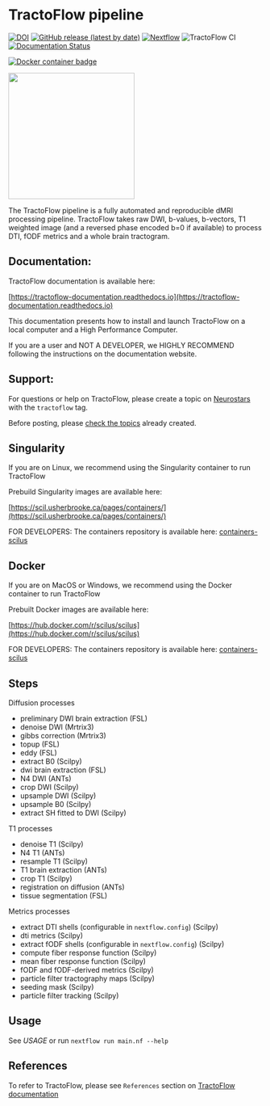 TractoFlow pipeline
===================

[![DOI](https://img.shields.io/badge/DOI-10.1016%2Fj.neuroimage.2020.116889-blue)](https://doi.org/10.1016/j.neuroimage.2020.116889)
[![GitHub release (latest by date)](https://img.shields.io/github/v/release/scilus/tractoflow)](https://github.com/scilus/tractoflow/releases)
[![Nextflow](https://img.shields.io/badge/nextflow-21.10.6-brightgreen.svg)](https://www.nextflow.io/)
![TractoFlow CI](https://github.com/scilus/tractoflow/workflows/TractoFlow%20CI/badge.svg)
[![Documentation Status](https://readthedocs.org/projects/tractoflow-documentation/badge/?version=latest)](https://tractoflow-documentation.readthedocs.io/en/latest/?badge=latest)

[![Docker container badge](https://img.shields.io/docker/v/scilus/scilus?label=docker&logo=docker&logoColor=white)](https://hub.docker.com/r/scilus/scilus:1.6.0)

<img src="https://tractoflow-documentation.readthedocs.io/en/latest/logo_bg.png" width="250" height="250">

The TractoFlow pipeline is a fully automated and reproducible dMRI processing pipeline.
TractoFlow takes raw DWI, b-values, b-vectors, T1 weighted image (and a reversed
phase encoded b=0 if available) to process DTI, fODF metrics and a whole brain tractogram.

Documentation:
--------------

TractoFlow documentation is available here:

[https://tractoflow-documentation.readthedocs.io](https://tractoflow-documentation.readthedocs.io)

This documentation presents how to install and launch TractoFlow on a local computer and a High Performance Computer.

If you are a user and NOT A DEVELOPER, we HIGHLY RECOMMEND following the instructions on the documentation website.


Support:
--------

For questions or help on TractoFlow, please create a topic on [Neurostars](https://neurostars.org) with the `tractoflow` tag.

Before posting, please [check the topics](https://neurostars.org/tags/tractoflow) already created.


Singularity
-----------
If you are on Linux, we recommend using the Singularity container to run TractoFlow

Prebuild Singularity images are available here:

[https://scil.usherbrooke.ca/pages/containers/](https://scil.usherbrooke.ca/pages/containers/)

FOR DEVELOPERS: The containers repository is available here:
[containers-scilus](https://github.com/scilus/containers-scilus)

Docker
------
If you are on MacOS or Windows, we recommend using the Docker container to run TractoFlow

Prebuilt Docker images are available here:

[https://hub.docker.com/r/scilus/scilus](https://hub.docker.com/r/scilus/scilus)

FOR DEVELOPERS: The containers repository is available here:
[containers-scilus](https://github.com/scilus/containers-scilus)

Steps
-----

Diffusion processes
- preliminary DWI brain extraction (FSL)
- denoise DWI (Mrtrix3)
- gibbs correction (Mrtrix3)
- topup (FSL)
- eddy (FSL)
- extract B0 (Scilpy)
- dwi brain extraction (FSL)
- N4 DWI (ANTs)
- crop DWI (Scilpy)
- upsample DWI (Scilpy)
- upsample B0 (Scilpy)
- extract SH fitted to DWI (Scilpy)

T1 processes
- denoise T1 (Scilpy)
- N4 T1 (ANTs)
- resample T1 (Scilpy)
- T1 brain extraction (ANTs)
- crop T1 (Scilpy)
- registration on diffusion (ANTs)
- tissue segmentation (FSL)

Metrics processes
- extract DTI shells (configurable in `nextflow.config`) (Scilpy)
- dti metrics (Scilpy)
- extract fODF shells (configurable in `nextflow.config`) (Scilpy)
- compute fiber response function (Scilpy)
- mean fiber response function (Scilpy)
- fODF and fODF-derived metrics (Scilpy)
- particle filter tractography maps (Scilpy)
- seeding mask (Scilpy)
- particle filter tracking (Scilpy)

Usage
-----

See *USAGE* or run `nextflow run main.nf --help`

References
----------

To refer to TractoFlow, please see `References` section on [TractoFlow documentation](https://tractoflow-documentation.readthedocs.io/en/latest/reference/references.html)
